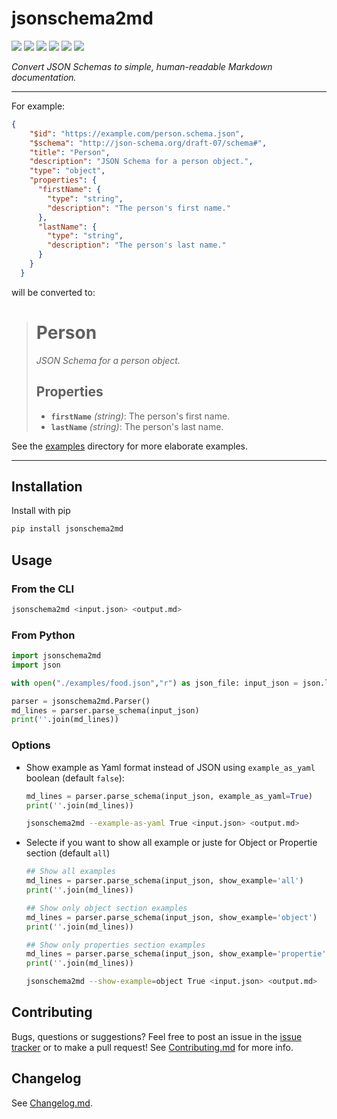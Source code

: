 # jsonschema2md

[![](https://flat.badgen.net/pypi/v/jsonschema2md?icon=pypi)](https://pypi.org/project/jsonschema2md)
[![](https://flat.badgen.net/github/release/ralfg/jsonschema2md)](https://github.com/ralfg/jsonschema2md/releases)
[![](https://flat.badgen.net/github/checks/ralfg/jsonschema2md/)](https://github.com/ralfg/jsonschema2md/actions)
[![](https://flat.badgen.net/codecov/c/github/ralfg/jsonschema2md)](https://codecov.io/gh/RalfG/jsonschema2md)
![](https://flat.badgen.net/github/last-commit/ralfg/jsonschema2md)
![](https://flat.badgen.net/github/license/ralfg/jsonschema2md)


*Convert JSON Schemas to simple, human-readable Markdown documentation.*

---

For example:
```json
{
    "$id": "https://example.com/person.schema.json",
    "$schema": "http://json-schema.org/draft-07/schema#",
    "title": "Person",
    "description": "JSON Schema for a person object.",
    "type": "object",
    "properties": {
      "firstName": {
        "type": "string",
        "description": "The person's first name."
      },
      "lastName": {
        "type": "string",
        "description": "The person's last name."
      }
    }
  }
```

will be converted to:

> # Person
> *JSON Schema for a person object.*
> ## Properties
>
> - **`firstName`** *(string)*: The person's first name.
> - **`lastName`** *(string)*: The person's last name.

See the [examples](https://github.com/RalfG/jsonschema2md/tree/master/examples)
directory for more elaborate examples.

---

## Installation

Install with pip

```sh
pip install jsonschema2md
```

## Usage

### From the CLI

```sh
jsonschema2md <input.json> <output.md>
```

### From Python

```python
import jsonschema2md
import json

with open("./examples/food.json","r") as json_file: input_json = json.load(json_file);

parser = jsonschema2md.Parser()
md_lines = parser.parse_schema(input_json)
print(''.join(md_lines))
```

### Options

- Show example as Yaml format instead of JSON using `example_as_yaml` boolean (default `false`):

  ```python
  md_lines = parser.parse_schema(input_json, example_as_yaml=True)
  print(''.join(md_lines))
  ```

  ```sh
  jsonschema2md --example-as-yaml True <input.json> <output.md>
  ```

- Selecte if you want to show all example or juste for Object or Propertie section (default `all`)

  ```python
  ## Show all examples
  md_lines = parser.parse_schema(input_json, show_example='all')
  print(''.join(md_lines))

  ## Show only object section examples
  md_lines = parser.parse_schema(input_json, show_example='object')
  print(''.join(md_lines))

  ## Show only properties section examples
  md_lines = parser.parse_schema(input_json, show_example='propertie')
  print(''.join(md_lines))
  ```

  ```sh
  jsonschema2md --show-example=object True <input.json> <output.md>
  ```

## Contributing

Bugs, questions or suggestions? Feel free to post an issue in the
[issue tracker](https://github.com/RalfG/jsonschema2md/issues/) or to make a pull
request! See
[Contributing.md](https://github.com/RalfG/jsonschema2md/blob/master/CONTRIBUTING.md)
for more info.


## Changelog

See [Changelog.md](https://github.com/RalfG/jsonschema2md/blob/master/CHANGELOG.md).
